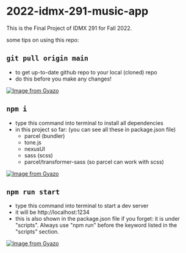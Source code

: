 # 2022-idmx-291-music-app
This is the Final Project of IDMX 291 for Fall 2022.

some tips on using this repo:

## `git pull origin main`
- to get up-to-date github repo to your local (cloned) repo
- do this before you make any changes!

[![Image from Gyazo](https://i.gyazo.com/9c45c5726123da71b95c22da6f04b3ef.gif)](https://gyazo.com/9c45c5726123da71b95c22da6f04b3ef)

## `npm i`
- type this command into terminal to install all dependencies
- in this project so far: (you can see all these in package.json file)
    - parcel (bundler)
    - tone.js
    - nexusUI
    - sass (scss)
    - parcel/transformer-sass (so parcel can work with scss)

[![Image from Gyazo](https://i.gyazo.com/1d4583f654b65fe51d7bbffbdc893d2f.gif)](https://gyazo.com/1d4583f654b65fe51d7bbffbdc893d2f)

## `npm run start`
- type this command into terminal to start a dev server
- it will be http://localhost:1234
- this is also shown in the package.json file if you forget: it is under "scripts". Always use "npm run" before the keyword listed in the "scripts" section.

[![Image from Gyazo](https://i.gyazo.com/603e6f98459d3cc9a7a8e1a3fb29cfa4.gif)](https://gyazo.com/603e6f98459d3cc9a7a8e1a3fb29cfa4)